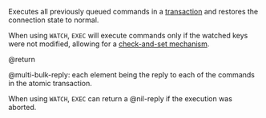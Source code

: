 Executes all previously queued commands in a [transaction][tt] and restores the
connection state to normal.

[tt]: /topics/transactions

When using `WATCH`, `EXEC` will execute commands only if the watched keys were
not modified, allowing for a [check-and-set mechanism][ttc].

[ttc]: /topics/transactions#cas

@return

@multi-bulk-reply: each element being the reply to each of the commands in the
atomic transaction.

When using `WATCH`, `EXEC` can return a @nil-reply if the execution was aborted.
